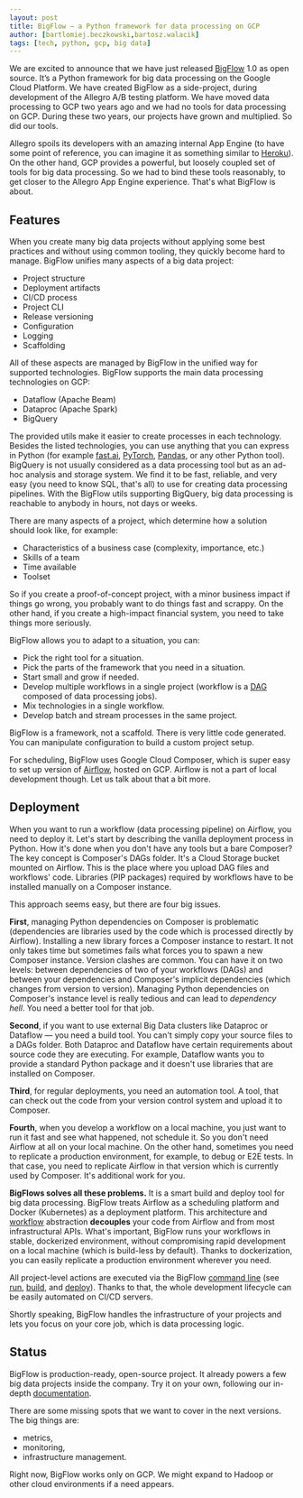 ```yaml
---
layout: post
title: BigFlow — a Python framework for data processing on GCP
author: [bartlomiej.beczkowski,bartosz.walacik]
tags: [tech, python, gcp, big data]
---
```



We are excited to announce that we have just released [BigFlow](https://github.com/allegro/bigflow) 1.0 as open source.
It’s a Python framework for big data processing on the Google Cloud Platform.
We have created BigFlow as a side-project, during development of the Allegro A/B testing
platform. We have moved data processing to GCP two years ago and we had no tools
for data processing on GCP. During these two years, our projects have grown and multiplied. So did our tools.

Allegro spoils its developers with an amazing internal App Engine (to have some point of reference, you can imagine it as
something similar to [Heroku](https://www.heroku.com/)). On the other hand, GCP provides a powerful, but loosely
coupled set of tools for big data processing. So we had to bind these tools reasonably, to get closer to the
Allegro App Engine experience. That's what BigFlow is about.

## Features

When you create many big data projects without applying some best practices and without using common tooling, they
quickly become hard to manage. BigFlow unifies many aspects of a big data project:

* Project structure
* Deployment artifacts
* CI/CD process
* Project CLI
* Release versioning
* Configuration
* Logging
* Scaffolding

All of these aspects are managed by BigFlow in the unified way for supported technologies. BigFlow supports the main
data processing technologies on GCP:

* Dataflow (Apache Beam)
* Dataproc (Apache Spark)
* BigQuery

The provided utils make it easier to create processes in each technology. Besides the listed technologies,
you can use anything that you can express in Python (for example [fast.ai](https://www.fast.ai/),
[PyTorch](https://pytorch.org/), [Pandas](https://pandas.pydata.org/), or any other Python tool).
BigQuery is not usually considered as a data processing tool but as an ad-hoc analysis and storage system. We find it to be
fast, reliable, and very easy (you need to know SQL, that's all) to use for creating data processing pipelines. With
the BigFlow utils supporting BigQuery, big data processing is reachable to anybody in hours, not days or weeks.

There are many aspects of a project, which determine how a solution should look like, for example:

* Characteristics of a business case (complexity, importance, etc.)
* Skills of a team
* Time available
* Toolset

So if you create a proof-of-concept project, with a minor business impact if things go wrong, you probably want to do
things fast and scrappy. On the other hand, if you create a high-impact financial system, you need to take things more
seriously.

BigFlow allows you to adapt to a situation, you can:

* Pick the right tool for a situation.
* Pick the parts of the framework that you need in a situation.
* Start small and grow if needed.
* Develop multiple workflows in a single project (workflow is a [DAG](https://en.wikipedia.org/wiki/Directed_acyclic_graph)
 composed of data processing jobs).
* Mix technologies in a single workflow.
* Develop batch and stream processes in the same project.

BigFlow is a framework, not a scaffold. There is very little code generated. You can manipulate configuration to
build a custom project setup.

For scheduling, BigFlow uses Google Cloud Composer, which is super easy to set up version
of [Airflow](https://airflow.apache.org/), hosted on GCP. Airflow is not a part of local development though.
Let us talk about that a bit more.

## Deployment

When you want to run a workflow (data processing pipeline)
on Airflow, you need to deploy it.
Let's start by describing the vanilla deployment process in Python.
How it's done when you don't have any tools but a bare Composer?
The key concept is Composer's DAGs folder.
It's a Cloud Storage bucket mounted on Airflow.
This is the place where you upload DAG files and workflows' code.
Libraries (PIP packages) required by workflows have to be installed
manually on a Composer instance.

This approach seems easy, but there are four big issues.

**First**, managing Python dependencies on Composer is problematic
(dependencies are libraries used by the code which is processed directly by Airflow).
Installing a new library forces a Composer instance to restart.
It not only takes time but sometimes fails what forces you to spawn a new Composer instance.
Version clashes are common. You can have it on two levels: between
dependencies of two of your workflows (DAGs) and between your
dependencies and Composer's implicit dependencies (which changes from version to version).
Managing Python dependencies on Composer's instance level is really tedious
and can lead to *dependency hell*.
You need a better tool for that job.

**Second**, if you want to use external Big Data clusters like Dataproc or Dataflow &mdash;
you need a build tool. You can't simply copy your source files to a DAGs folder.
Both Dataproc and Dataflow have certain requirements about source code they are executing.
For example, Dataflow wants you to provide a standard Python package
and it doesn't use libraries that are installed on Composer.

**Third**, for regular deployments, you need an automation tool.
A tool, that can check out the code from your version control system and upload it to Composer.

**Fourth**, when you develop a workflow on a local machine,
you just want to run it fast and see what happened, not schedule it.
So you don't need Airflow at all on your local machine.
On the other hand, sometimes you need to replicate a production environment,
for example, to debug or E2E tests. In that case, you need to replicate Airflow in that
version which is currently used by Composer. It's additional work for you.

**BigFlows solves all these problems.**
It is a smart build and deploy tool for big data processing.
BigFlow treats Airflow as a scheduling platform and Docker (Kubernetes)
as a deployment platform. This architecture
and [workflow](https://github.com/allegro/bigflow/blob/master/docs/workflow-and-job.md) abstraction
**decouples** your code from Airflow and from most infrastructural APIs.
What's important, BigFlow runs your workflows in stable, dockerized environment,
without compromising rapid development on a local machine (which is build-less by default).
Thanks to dockerization, you can easily replicate a production environment wherever you need.

All project-level actions are executed via the BigFlow [command line](https://github.com/allegro/bigflow/blob/master/docs/cli.md)
(see
[run](https://github.com/allegro/bigflow/blob/master/docs/cli.md#running-workflows),
[build](https://github.com/allegro/bigflow/blob/master/docs/cli.md#building-airflow-dags), and
[deploy](https://github.com/allegro/bigflow/blob/master/docs/cli.md#deploying-to-gcp)).
Thanks to that, the whole development lifecycle can be easily automated on CI/CD servers.

Shortly speaking, BigFlow handles the infrastructure of your projects
and lets you focus on your core job, which is data processing logic.

## Status

BigFlow is production-ready, open-source project. It already powers a few big data projects inside the company. Try it on your
own, following our in-depth [documentation](https://github.com/allegro/bigflow#documentation).

There are some missing spots that we want to cover in the next versions. The big things are:

* metrics,
* monitoring,
* infrastructure management.

Right now, BigFlow works only on GCP. We might expand to Hadoop or other cloud environments if a need appears.
